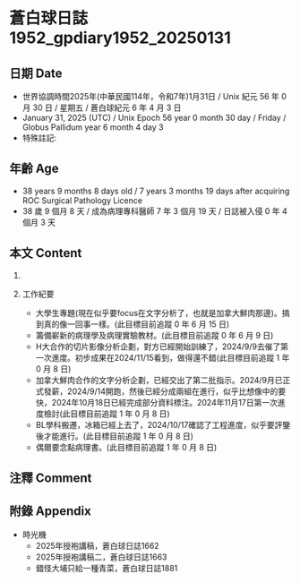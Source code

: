 [_metadata_:encoding]: - "utf-8"
[_metadata_:language]: - "zh-Hant-TW"
[_metadata_:fileformat]: - "markdown"
[_metadata_:MIME_type]: - "text/plain"
[_metadata_:markdown_version]: - "commonmark version 0.30"
[_metadata_:markdown_spec]: - "https://spec.commonmark.org/0.30/"

# 蒼白球日誌1952_gpdiary1952_20250131 #

## 日期 Date ##

* 世界協調時間2025年(中華民國114年，令和7年)1月31日 / Unix 紀元 56 年 0 月 30 日 / 星期五 / 蒼白球紀元 6 年 4 月 3 日
* January 31, 2025 (UTC) / Unix Epoch 56 year 0 month 30 day / Friday / Globus Pallidum year 6 month 4 day 3
* 特殊註記:

## 年齡 Age ##

* 38 years 9 months 8 days old / 7 years 3 months 19 days after acquiring ROC Surgical Pathology Licence
* 38 歲 9 個月 8 天 / 成為病理專科醫師 7 年 3 個月 19 天 / 日誌被入侵 0 年 4 個月 3 天

## 本文 Content ##

1. 

2. 工作紀要

    - 大學生專題(現在似乎要focus在文字分析了，也就是加拿大鮮肉那邊)。搞到真的像一回事一樣。(此目標目前追蹤 0 年 6 月 15 日)
    - 籌備嶄新的病理學及病理實驗教材。(此目標目前追蹤 0 年 6 月 9 日)
    - H大合作的切片影像分析企劃，對方已經開始訓練了，2024/9/9去催了第一次進度。初步成果在2024/11/15看到，做得還不錯(此目標目前追蹤 1 年 0 月 8 日)
    - 加拿大鮮肉合作的文字分析企劃，已經交出了第二批指示。2024/9月已正式發薪，2024/9/14開跑，然後已經分成兩組在進行，似乎比想像中的要快，2024年10月18日已經完成部分資料標注。2024年11月17日第一次進度檢討(此目標目前追蹤 1 年 0 月 8 日)
    - BL學科搬遷，冰箱已經上去了，2024/10/17確認了工程進度，似乎要評鑒後才能進行。(此目標目前追蹤 1 年 0 月 8 日)
    - 偶爾要念點病理書。(此目標目前追蹤 1 年 0 月 8 日)

## 注釋 Comment ##


## 附錄 Appendix ##

* 時光機
    - 2025年授袍講稿，蒼白球日誌1662
    - 2025年授袍講稿二，蒼白球日誌1663
    - 錯怪大埔只給一種青菜，蒼白球日誌1881
